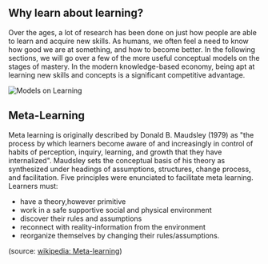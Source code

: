 ## Why learn about learning?

Over the ages, a lot of research has been done on just how people are able to learn and acquire new skills. As humans, we often feel a need to know how good we are at something, and how to become better. In the following sections, we will go over a few of the more useful conceptual models on the stages of mastery.
In the modern knowledge-based economy, being apt at learning new skills and concepts is a significant competitive advantage.

![Models on Learning](./learning_models.jpg)

## Meta-Learning

Meta learning is originally described by Donald B. Maudsley (1979) as "the process by which learners become aware of and increasingly in control of habits of perception, inquiry, learning, and growth that they have internalized". Maudsley sets the conceptual basis of his theory as synthesized under headings of assumptions, structures, change process, and facilitation. Five principles were enunciated to facilitate meta learning. Learners must:

- have a theory,however primitive
- work in a safe supportive social and physical environment
- discover their rules and assumptions
- reconnect with reality-information from the environment
- reorganize themselves by changing their rules/assumptions.

(source: [wikipedia: Meta-learning](https://en.wikipedia.org/wiki/Meta_learning))
